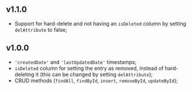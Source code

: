 ## v1.1.0
+ Support for hard-delete and not having an `isDeleted` column by setting `delAttribute` to false;

## v1.0.0
+ `'createdDate'` and `'lastUpdatedDate'` timestamps;
+ `isDeleted` column for setting the entry as removed, instead of hard-deleting it (this can be changed by setting `delAttribute`);
+ CRUD methods (`findAll`, `findById`, `insert`, `removeById`, `updateById`);

